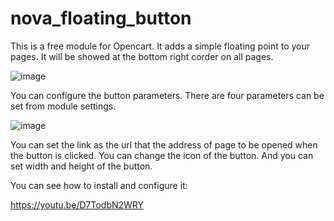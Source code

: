 # nova_floating_button
This is a free module for Opencart. It adds a simple floating point to your pages. It will be showed at the bottom right corder on all pages.

![image](https://user-images.githubusercontent.com/12291679/147863208-5f1cc2d0-3c53-4861-985b-b50bc229fa72.png)

You can configure the button parameters. There are four parameters can be set from module settings.

![image](https://user-images.githubusercontent.com/12291679/147863222-db8dc676-ce9e-4171-8c6e-7532098949fe.png)

You can set the link as the url that the address of page to be opened when the button is clicked. You can change the icon of the button. And you can set width and height of the button.

You can see how to install and configure it:

https://youtu.be/D7TodbN2WRY
